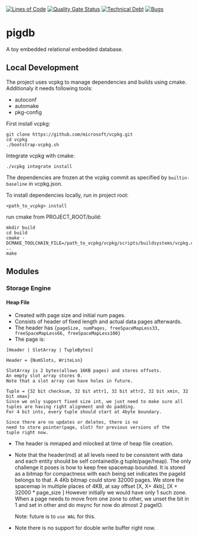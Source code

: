 [![Lines of Code](https://sonarcloud.io/api/project_badges/measure?project=the123saurav_pigdb&metric=ncloc)](https://sonarcloud.io/summary/new_code?id=the123saurav_pigdb)
[![Quality Gate Status](https://sonarcloud.io/api/project_badges/measure?project=the123saurav_pigdb&metric=alert_status)](https://sonarcloud.io/summary/new_code?id=the123saurav_pigdb)
[![Technical Debt](https://sonarcloud.io/api/project_badges/measure?project=the123saurav_pigdb&metric=sqale_index)](https://sonarcloud.io/summary/new_code?id=the123saurav_pigdb)
[![Bugs](https://sonarcloud.io/api/project_badges/measure?project=the123saurav_pigdb&metric=bugs)](https://sonarcloud.io/summary/new_code?id=the123saurav_pigdb)

# pigdb
A toy embedded relational embedded database.

## Local Development

The project uses vcpkg to manage dependencies and builds using cmake.
Additionaly it needs following tools:
- autoconf
- automake
- pkg-config

First install vcpkg:
```
git clone https://github.com/microsoft/vcpkg.git
cd vcpkg
./bootstrap-vcpkg.sh
```

Integrate vcpkg with cmake:
```
./vcpkg integrate install
```

The dependencies are frozen at the vcpkg commit as specified by `builtin-baseline` in vcpkg.json.

To install dependencies locally, run in project root:
```
<path_to_vcpkg> install
```

run cmake from PROJECT_ROOT/build:
```
mkdir build
cd build
cmake -DCMAKE_TOOLCHAIN_FILE=/path_to_vcpkg/vcpkg/scripts/buildsystems/vcpkg.cmake ..
make
```

## Modules

### Storage Engine


#### Heap File

- Created with page size and initial num pages.
- Consists of header of fixed length and actual data pages afterwards.
- The header has 
  `{pageSize, numPages, freeSpaceMapLess33, freeSpaceMapLess66, freeSpaceMapLess100}`
- The page is:

```
[Header | SlotArray | TupleBytes]

Header = {NumSlots, WriteLsn}

SlotArray is 2 bytes(allows 16KB pages) and stores offsets.
An empty slot array stores 0.
Note that a slot array can have holes in future.

Tuple = {32 bit checksum, 32 bit attr1, 32 bit attr2, 32 bit xmin, 32 bit xmax}
Since we only support fixed size int, we just need to make sure all tuples are having right alignment and do padding.
For 4 bit ints, every tuple should start at 4byte boundary.

Since there are no updates or deletes, there is no
need to store pointer(page, slot) for previous versions of the
tuple right now.
```

- The header is mmaped and mlocked at time of heap file creation.

- Note that the header(md) at all levels need to be consistent
  with data and each entity should be self contained(e.g tuple/page/heap). The only challenge it poses is
  how to keep free spacemap bounded.
  It is stored as a bitmap for compactness with each being set indicates the pageId belongs to that. A 4Kb bitmap could store 32000 pages.
  We store the spacemap in multiple places of 4KB,
  at say offset [X, X+ 4kb], [X + 32000 * page_size ]
  However initially we would have only 1 such zone.
  When a page needs to move from one zone to other, we unset the bit in 1 and set in other and do msync for now
  do atmost 2 pageIO.

  Note: future is to `use WAL` for this.

- Note there is no support for double write buffer right now.


